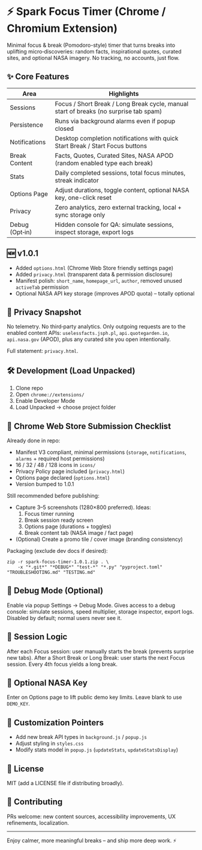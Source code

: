 # ⚡ Spark Focus Timer (Chrome / Chromium Extension)

Minimal focus & break (Pomodoro-style) timer that turns breaks into uplifting micro‑discoveries: random facts, inspirational quotes, curated sites, and optional NASA imagery. No tracking, no accounts, just flow.

## ✨ Core Features

| Area | Highlights |
|------|------------|
| Sessions | Focus / Short Break / Long Break cycle, manual start of breaks (no surprise tab spam) |
| Persistence | Runs via background alarms even if popup closed |
| Notifications | Desktop completion notifications with quick Start Break / Start Focus buttons |
| Break Content | Facts, Quotes, Curated Sites, NASA APOD (random enabled type each break) |
| Stats | Daily completed sessions, total focus minutes, streak indicator |
| Options Page | Adjust durations, toggle content, optional NASA key, one-click reset |
| Privacy | Zero analytics, zero external tracking, local + sync storage only |
| Debug (Opt‑in) | Hidden console for QA: simulate sessions, inspect storage, export logs |

## 🆕 v1.0.1

- Added `options.html` (Chrome Web Store friendly settings page)
- Added `privacy.html` (transparent data & permission disclosure)
- Manifest polish: `short_name`, `homepage_url`, `author`, removed unused `activeTab` permission
- Optional NASA API key storage (improves APOD quota) – totally optional

## 🔐 Privacy Snapshot

No telemetry. No third‑party analytics. Only outgoing requests are to the enabled content APIs:
`uselessfacts.jsph.pl`, `api.quotegarden.io`, `api.nasa.gov` (APOD), plus any curated site you open intentionally.

Full statement: `privacy.html`.

## 🛠 Development (Load Unpacked)
1. Clone repo
2. Open `chrome://extensions/`
3. Enable Developer Mode
4. Load Unpacked → choose project folder

## 🏪 Chrome Web Store Submission Checklist

Already done in repo:
- Manifest V3 compliant, minimal permissions (`storage`, `notifications`, `alarms` + required host permissions)
- 16 / 32 / 48 / 128 icons in `icons/`
- Privacy Policy page included (`privacy.html`)
- Options page declared (`options.html`)
- Version bumped to 1.0.1

Still recommended before publishing:
- Capture 3–5 screenshots (1280×800 preferred). Ideas:
	1. Focus timer running
	2. Break session ready screen
	3. Options page (durations + toggles)
	4. Break content tab (NASA image / fact page)
- (Optional) Create a promo tile / cover image (branding consistency)

Packaging (exclude dev docs if desired):
```
zip -r spark-focus-timer-1.0.1.zip . \
	-x "*.git*" "*DEBUG*" "test-*" "*.py" "pyproject.toml" "TROUBLESHOOTING.md" "TESTING.md"
```

## 🧪 Debug Mode (Optional)
Enable via popup Settings → Debug Mode. Gives access to a debug console: simulate sessions, speed multiplier, storage inspector, export logs. Disabled by default; normal users never see it.

## 🔄 Session Logic
After each Focus session: user manually starts the break (prevents surprise new tabs). After a Short Break or Long Break: user starts the next Focus session. Every 4th focus yields a long break.

## 🔌 Optional NASA Key
Enter on Options page to lift public demo key limits. Leave blank to use `DEMO_KEY`.

## 🧩 Customization Pointers
- Add new break API types in `background.js` / `popup.js`
- Adjust styling in `styles.css`
- Modify stats model in `popup.js` (`updateStats`, `updateStatsDisplay`)

## 🪪 License
MIT (add a LICENSE file if distributing broadly).

## 🤝 Contributing
PRs welcome: new content sources, accessibility improvements, UX refinements, localization.

---
Enjoy calmer, more meaningful breaks – and ship more deep work. ⚡
